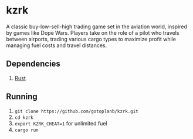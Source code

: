 # kzrk

A classic buy-low-sell-high trading game set in the aviation world, inspired by games like Dope Wars. Players take on the role of a pilot who travels between airports, trading various cargo types to maximize profit while managing fuel costs and travel distances.

## Dependencies

1. [Rust](https://www.rust-lang.org/tools/install)

## Running

1. `git clone https://github.com/gotoplanb/kzrk.git`
1. `cd kzrk`
1. `export KZRK_CHEAT=1` for unlimited fuel
1. `cargo run`
